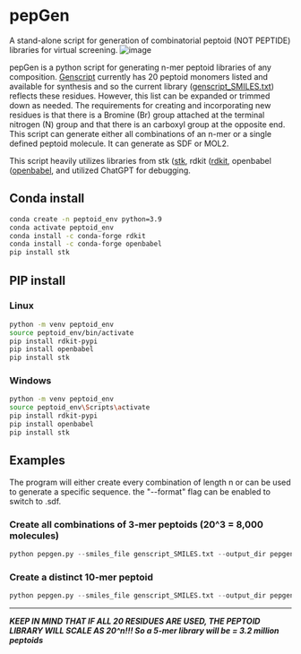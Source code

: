 # pepGen
A stand-alone script for generation of combinatorial peptoid (NOT PEPTIDE) libraries for virtual screening.
![image](https://github.com/user-attachments/assets/0164a960-b94c-4e54-af79-b3e432535ad0)


pepGen is a python script for generating n-mer peptoid libraries of any composition. [Genscript](https://www.genscript.com/peptoid_synthesis.html) currently has 20 peptoid monomers listed and available for synthesis and so the current library ([genscript_SMILES.txt](https://github.com/rcmons01/pepGen/blob/main/genscript_SMILES.txt)) reflects these residues. However, this list can be expanded or trimmed down as needed. The requirements for creating and incorporating new residues is that there is a Bromine (Br) group attached at the terminal nitrogen (N) group and that there is an carboxyl group at the opposite end. This script can generate either all combinations of an n-mer or a single defined peptoid molecule. It can generate as SDF or MOL2. 

This script heavily utilizes libraries from stk ([stk](https://github.com/thestk/stk), rdkit ([rdkit](https://github.com/rdkit/rdkit), openbabel ([openbabel](https://github.com/openbabel/openbabel), and utilized ChatGPT for debugging. 

## Conda install

```sh
conda create -n peptoid_env python=3.9
conda activate peptoid_env
conda install -c conda-forge rdkit
conda install -c conda-forge openbabel
pip install stk
```

## PIP install

### Linux
```sh
python -m venv peptoid_env
source peptoid_env/bin/activate
pip install rdkit-pypi
pip install openbabel
pip install stk
```

### Windows
```sh
python -m venv peptoid_env
source peptoid_env\Scripts\activate
pip install rdkit-pypi
pip install openbabel
pip install stk
```

## Examples

The program will either create every combination of length n or can be used to generate a specific sequence. the "--format" flag can be enabled to switch to .sdf. 

### Create all combinations of 3-mer peptoids (20^3 = 8,000 molecules)
```py
python pepgen.py --smiles_file genscript_SMILES.txt --output_dir pepgen_output --mode combinations --length 3
```

### Create a distinct 10-mer peptoid
```py
python pepgen.py --smiles_file genscript_SMILES.txt --output_dir pepgen_output --mode single --sequence "Ndip_NVal_NVal_Nmba_NIle_NLeu_Nffa_Ntbu_Nffa_Nffa"
```

---

***KEEP IN MIND THAT IF ALL 20 RESIDUES ARE USED, THE PEPTOID LIBRARY WILL SCALE AS 20^n!!! So a 5-mer library will be = 3.2 million peptoids***
